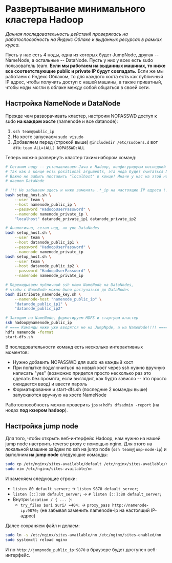 # Развертывание минимального кластера Hadoop

*Данная последовательность действий проверялась на работоспособность на Яндекс Облаке*
*и выданных ресурсах в рамках курса.*

Пусть у нас есть 4 ноды, одна из которых будет JumpNode, другая -- NameNode, а остальные -- DataNode.
Пусть у них у всех есть sudo пользователь team.
**Если мы работаем на выданных машинах, то ниже все соответствующие public и private IP будут совпадать.**
Если же мы работаем с Яндекс Облаком, то для каждого хоста есть как публичный IP адрес, чтобы получить доступ с нашей машины,
а также приватный, чтобы ноды могли в облаке между собой общаться в своей сети.

## Настройка NameNode и DataNode
Прежде чем разворачивать кластер, настроим NOPASSWD доступ к sudo **на каждом хосте** (namenode и все datanode):
1) `ssh team@public_ip`
2) На хосте запускаем `sudo visudo`
3) Добавляем перед (строкой выше) `@includedir /etc/sudoers.d` вот это: `team ALL=(ALL) NOPASSWD:ALL`

Теперь можно развернуть кластер таким набором команд:
```bash
# Сетапим ноду -- устанавливаем Java и Hadoop, конфигурируем последний
# Так как в конце есть positional arguments, эта нода будет считаться NameNode
# Важно не забыть поставить "localhost" в конце! Иначе у нас на этой ноде не будет запущен
# daemon DataNode

# !!! Не забываем здесь и ниже заменять .*_ip на настоящие IP адреса !!!
bash setup_host.sh \
    --user team \
    --host namenode_public_ip \
    --password "HadoopUserPassword" \
    --namenode namenode_private_ip \
    "localhost" datanode_private_ip1 datanode_private_ip2

# Аналогично, сетап нод, но уже DataNodes
bash setup_host.sh \
    --user team \
    --host datanode_public_ip1 \
    --password "HadoopUserPassword" \
    --namenode namenode_private_ip
bash setup_host.sh \
    --user team \
    --host datanode_public_ip2 \
    --password "HadoopUserPassword" \
    --namenode namenode_private_ip

# Перекидываем публичный ssh ключ NameNode на DataNodes,
# чтобы с NameNode можно было достучаться до DataNodes
bash distribute_namenode_key.sh \
    --namenode-host "namenode_public_ip" \
    "datanode_public_ip1" \
    "datanode_public_ip2"

# Заходим на NameNode, форматируем HDFS и стартуем кластер
ssh hadoop@namenode_public_ip
# ==== Команды ниже уже вводятся не на JumpNpde, а на NameNode!!!! ====
hdfs namenode -format
start-dfs.sh
```

В последовательности команд есть несколько интерактивных моментов:
- Нужно добавить NOPASSWD для sudo на каждый хост
- При попытке подключиться на новый хост через ssh нужно вручную написать "yes"
(возможно придется просто несколько раз это сделать без промпта, если выглядит, как будто зависло
-- это просто ожидается ввод) и ввести пароль
- Форматирование и start-dfs.sh (последние 2 команды выше) запускаются вручную на хосте NameNode


Работоспособность можно проверить `jps` и `hdfs dfsadmin -report` (на нодах **под юзером hadoop**).

## Настройка jump node
Для того, чтобы открыть веб-интерфейс Hadoop, нам нужно на нашей jump node настроить reverse proxy
с помощью nginx. Для этого на локальной машине зайдем по ssh на jump node (`ssh team@jump-node-ip`)
и выполним **на jump node** следующие команды:
```bash
sudo cp /etc/nginx/sites-available/default /etc/nginx/sites-available/nn
sudo vim /etc/nginx/sites-available/nn
```

И заменяем следующие строки:
- `listen 80 default_server;` -> `listen 9870 default_server;`
- `listen [::]:80 default_server;` -> `# listen [::]:80 default_server;`
- Внутри `location / { ... }`:
    - `try_files $uri $uri/ =404;` -> `proxy_pass http://namenode-ip:9870;`
    (не забывая заменить namenode-ip на настоящий IP-адрес)

Далее сохраняем файл и делаем:
```bash
sudo ln -s /etc/nginx/sites-available/nn /etc/nginx/sites-enabled/nn
sudo systemctl reload nginx
```

И по `http://jumpnode_public_ip:9870` в браузере будет доступен веб-интерфейс.
